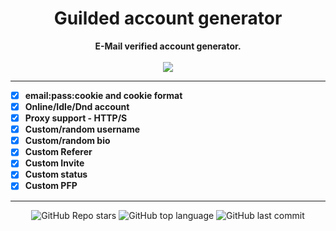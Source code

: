 <h1 align="center">Guilded account generator</h1>

<p align='center'>
    <b>E-Mail verified account generator.</b><br>
    <br>
    <img src='https://media.discordapp.net/attachments/965433021698289685/971325922219286549/unknown.png'>
</p>

-----

- [X] **email:pass:cookie and cookie format**
- [X] **Online/Idle/Dnd account**
- [X] **Proxy support - HTTP/S**
- [X] **Custom/random username**
- [X] **Custom/random bio**
- [X] **Custom Referer**
- [X] **Custom Invite**
- [X] **Custom status**
- [X] **Custom PFP**

-----

<p align="center">
    <img alt="GitHub Repo stars" src="https://img.shields.io/github/stars/Its-Vichy/GuildedGenerator?style=for-the-badge&logo=stylelint&color=gold">
    <img alt="GitHub top language" src="https://img.shields.io/github/languages/top/Its-Vichy/GuildedGenerator?style=for-the-badge&logo=stylelint&color=gold">
    <img alt="GitHub last commit" src="https://img.shields.io/github/last-commit/Its-Vichy/GuildedGenerator?style=for-the-badge&logo=stylelint&color=gold">
</p>
